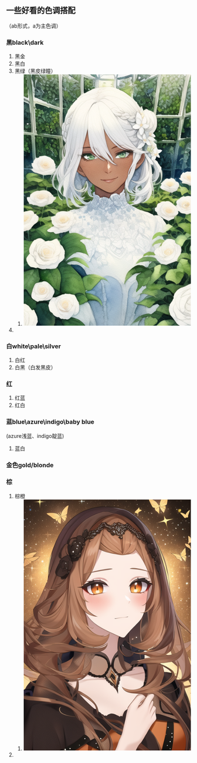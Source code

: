 ## 一些好看的色调搭配
（ab形式，a为主色调）

### 黑black\dark

1. 黑金
2. 黑白
3. 黑绿（黑皮绿瞳）
   1. ![黑皮绿瞳](../pic_stoarge/NovelAi%20pic/%7Bdark-skinned%20female%7D,%20sketch,limited%20palette,%7B%7Bwatercolor%7D%7D,beautiful%20eyes,%20gre%20s-2793054743.png)
4. 

### 白white\pale\silver

1. 白红
2. 白黑（白发黑皮）

### 红

1. 红蓝
2. 红白


### 蓝blue\azure\indigo\baby blue

(azure浅蓝、indigo靛蓝)

1. 蓝白

### 金色gold/blonde


### 棕

1. 棕橙
   1. ![image](../pic_stoarge/NovelAi%20pic/glitter,%20Ophelia,%20suicide,%20rococco,%20red,%20orange,%20moths%20s-3629786687.png)
2. 